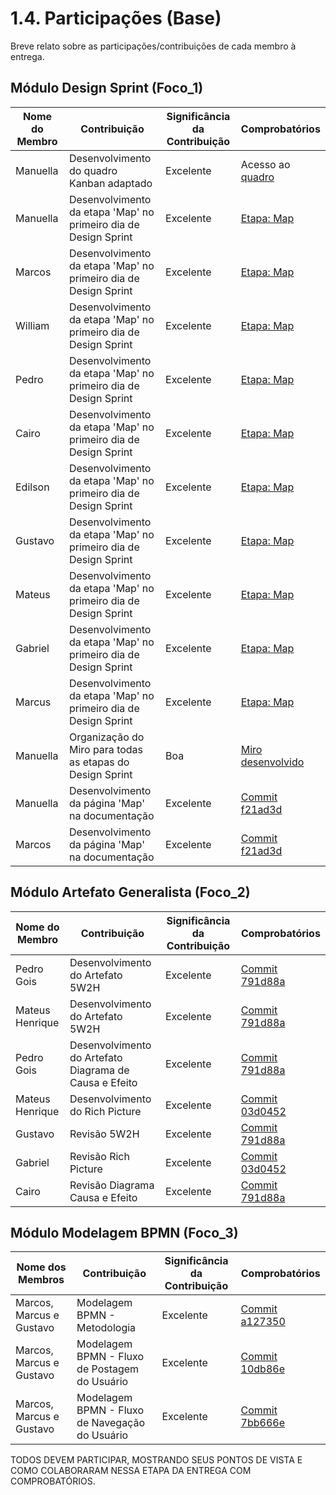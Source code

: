 # 1.4. Participações (Base)

Breve relato sobre as participações/contribuições de cada membro à entrega. 

## Módulo Design Sprint (Foco_1)

<!-- EXEMPLO:
| Fulano  |  1. Participação nas Etapas da Design Sprint elaborando artefatos | Boa | Registro nos Versionamentos do Documento de Design Sprint, conforme (link) -->

|Nome do Membro | Contribuição | Significância da Contribuição | Comprobatórios |
| ------------- | ------------ | ----------------------------- | -------------- |
| Manuella | Desenvolvimento do quadro Kanban adaptado | Excelente | Acesso ao [quadro](https://trello.com/invite/b/67f1ac08b0dd0ab69880858a/ATTIa9c478e20ac9cbdf99e76dbc80db192776E11088/museu-virtual)|
| Manuella | Desenvolvimento da etapa 'Map' no primeiro dia de Design Sprint | Excelente | [Etapa: Map](1.1.1.Map.md) |
| Marcos | Desenvolvimento da etapa 'Map' no primeiro dia de Design Sprint | Excelente | [Etapa: Map](1.1.1.Map.md) |
| William | Desenvolvimento da etapa 'Map' no primeiro dia de Design Sprint | Excelente | [Etapa: Map](1.1.1.Map.md) |
| Pedro | Desenvolvimento da etapa 'Map' no primeiro dia de Design Sprint | Excelente | [Etapa: Map](1.1.1.Map.md) |
| Cairo | Desenvolvimento da etapa 'Map' no primeiro dia de Design Sprint | Excelente | [Etapa: Map](1.1.1.Map.md) |
| Edilson | Desenvolvimento da etapa 'Map' no primeiro dia de Design Sprint | Excelente | [Etapa: Map](1.1.1.Map.md) |
| Gustavo | Desenvolvimento da etapa 'Map' no primeiro dia de Design Sprint | Excelente | [Etapa: Map](1.1.1.Map.md) |
| Mateus | Desenvolvimento da etapa 'Map' no primeiro dia de Design Sprint | Excelente | [Etapa: Map](1.1.1.Map.md) |
| Gabriel | Desenvolvimento da etapa 'Map' no primeiro dia de Design Sprint | Excelente | [Etapa: Map](1.1.1.Map.md) |
| Marcus | Desenvolvimento da etapa 'Map' no primeiro dia de Design Sprint | Excelente | [Etapa: Map](1.1.1.Map.md) |
| Manuella | Organização do Miro para todas as etapas do Design Sprint | Boa | [Miro desenvolvido](https://miro.com/app/board/uXjVIGYOBYk=/?share_link_id=786443836645) |
| Manuella | Desenvolvimento da  página 'Map' na documentação | Excelente | [Commit f21ad3d](https://github.com/UnBArqDsw2025-1-Turma02/2025.1-T02-_G2_MuseuVirtual_Entrega_01/commit/f21ad3dd2df19424b001f17c5b010d8c0557769d) |
| Marcos | Desenvolvimento da  página 'Map' na documentação | Excelente | [Commit f21ad3d](https://github.com/UnBArqDsw2025-1-Turma02/2025.1-T02-_G2_MuseuVirtual_Entrega_01/commit/f21ad3dd2df19424b001f17c5b010d8c0557769d) |


## Módulo Artefato Generalista (Foco_2)

|Nome do Membro | Contribuição | Significância da Contribuição | Comprobatórios |
| ------------- | ------------ | ----------------------------- | -------------- |
| Pedro Gois|Desenvolvimento do Artefato 5W2H |Excelente |[Commit 791d88a](https://github.com/UnBArqDsw2025-1-Turma02/2025.1-T02-_G2_MuseuVirtual_Entrega_01/commit/791d88a902b3164e33b4f44d95ecbf0673daf276) |
| Mateus Henrique|Desenvolvimento do Artefato 5W2H |Excelente |[Commit 791d88a](https://github.com/UnBArqDsw2025-1-Turma02/2025.1-T02-_G2_MuseuVirtual_Entrega_01/commit/791d88a902b3164e33b4f44d95ecbf0673daf276) |
| Pedro Gois|Desenvolvimento do Artefato Diagrama de Causa e Efeito |Excelente |[Commit 791d88a](https://github.com/UnBArqDsw2025-1-Turma02/2025.1-T02-_G2_MuseuVirtual_Entrega_01/commit/791d88a902b3164e33b4f44d95ecbf0673daf276)  |
| Mateus Henrique|Desenvolvimento do Rich Picture |Excelente |[Commit 03d0452](https://github.com/UnBArqDsw2025-1-Turma02/2025.1-T02-_G2_MuseuVirtual_Entrega_01/commit/03d045224118e3aa2aee746f1ecfe7275f03b502) |
| Gustavo|Revisão 5W2H |Excelente |[Commit 791d88a](https://github.com/UnBArqDsw2025-1-Turma02/2025.1-T02-_G2_MuseuVirtual_Entrega_01/commit/791d88a902b3164e33b4f44d95ecbf0673daf276) |
| Gabriel|Revisão Rich Picture |Excelente |[Commit 03d0452](https://github.com/UnBArqDsw2025-1-Turma02/2025.1-T02-_G2_MuseuVirtual_Entrega_01/commit/03d045224118e3aa2aee746f1ecfe7275f03b502) |
| Cairo|Revisão Diagrama Causa e Efeito|Excelente |[Commit 791d88a](https://github.com/UnBArqDsw2025-1-Turma02/2025.1-T02-_G2_MuseuVirtual_Entrega_01/commit/791d88a902b3164e33b4f44d95ecbf0673daf276)  |


## Módulo Modelagem BPMN (Foco_3)

| Nome dos Membros          | Contribuição                                | Significância da Contribuição | Comprobatórios                                                                 |
| ------------------------- | ------------------------------------------ | ----------------------------- | ----------------------------------------------------------------------------- |
| Marcos, Marcus e Gustavo  | Modelagem BPMN - Metodologia               | Excelente                     | [Commit a127350](https://github.com/UnBArqDsw2025-1-Turma02/2025.1-T02-_G2_MuseuVirtual_Entrega_01/commit/a1273504f82b0300c898cb77482e9d470ea05935) |
| Marcos, Marcus e Gustavo  | Modelagem BPMN - Fluxo de Postagem do Usuário | Excelente                     | [Commit 10db86e](https://github.com/UnBArqDsw2025-1-Turma02/2025.1-T02-_G2_MuseuVirtual_Entrega_01/commit/10db86eab723e9d7ff0db6c2a2b77987f29f4cb9) |
| Marcos, Marcus e Gustavo  | Modelagem BPMN - Fluxo de Navegação do Usuário | Excelente                     | [Commit 7bb666e](https://github.com/UnBArqDsw2025-1-Turma02/2025.1-T02-_G2_MuseuVirtual_Entrega_01/commit/7bb666e61a5ab67f29e4e5660a06eeee52164d66) |

TODOS DEVEM PARTICIPAR, MOSTRANDO SEUS PONTOS DE VISTA E COMO COLABORARAM NESSA ETAPA DA ENTREGA COM COMPROBATÓRIOS.
